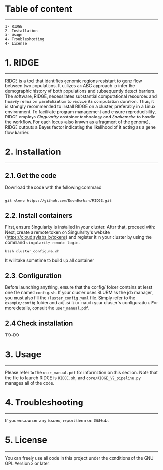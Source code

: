# Table of content
---

	1- RIDGE
	2- Installation
	3- Usage
	4- Troubleshooting
	4- License
# 1. RIDGE
---

RIDGE is a tool that identifies genomic regions resistant to gene flow between two populations. It utilizes an ABC approach to infer the demographic history of both populations and subsequently detect barriers. The software, RIDGE, necessitates substantial computational resources and heavily relies on parallelization to reduce its computation duration. Thus, it is strongly recommended to install RIDGE on a cluster, preferably in a Linux environment. To facilitate program management and ensure reproducibility, RIDGE employs *Singularity* container technology and *Snakemake* to handle the workflow. 
For each locus (also known as a fragment of the genome), RIDGE outputs a Bayes factor indicating the likelihood of it acting as a gene flow barrier.
# 2. Installation
---

## 2.1. Get the code

Download the code with the following command 

```

git clone https://github.com/EwenBurban/RIDGE.git

```

## 2.2. Install containers

First, ensure Singularity is installed in your cluster. After that, proceed with: Next, create a remote token on Singularity's website (https://cloud.sylabs.io/tokens) and register it in your cluster by using the command `singularity remote login`.  

```
bash cluster_configure.sh
```

It will take sometime to build up all container

## 2.3. Configuration

Before launching anything, ensure that the config/ folder contains at least one file named `config.sh`. If your cluster uses SLURM as the job manager, you must also fill the `cluster_config.yaml` file. Simply refer to the `example/config` folder and adjust it to match your cluster's configuration. 
For more details, consult the `user_manual.pdf`.

## 2.4 Check installation

TO-DO
# 3. Usage
---
Please refer to the `user_manual.pdf` for information on this section. Note that the file to launch RIDGE is `RIDGE.sh`, and `core/RIDGE_V2_pipeline.py` manages all of the code.

# 4. Troubleshooting
---

If you encounter any issues, report them on GitHub.

# 5. License
---

You can freely use all code in this project under the conditions of the GNU GPL Version 3 or later.

